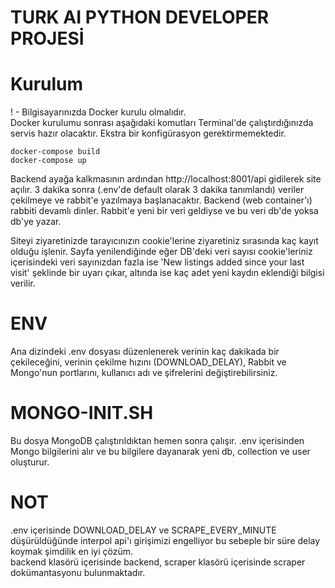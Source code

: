 # TURK AI PYTHON DEVELOPER PROJESİ

# Kurulum
! - Bilgisayarınızda Docker kurulu olmalıdır.
</br>
Docker kurulumu sonrası aşağıdaki komutları Terminal'de çalıştırdığınızda servis hazır olacaktır. Ekstra bir konfigürasyon gerektirmemektedir.
```
docker-compose build
docker-compose up
```
Backend ayağa kalkmasının ardından http://localhost:8001/api gidilerek site açılır. 3 dakika sonra (.env'de default olarak 3 dakika tanımlandı) veriler çekilmeye ve rabbit'e yazılmaya başlanacaktır. Backend (web container'ı) rabbiti devamlı dinler. Rabbit'e yeni bir veri geldiyse ve bu veri db'de yoksa db'ye yazar.

Siteyi ziyaretinizde tarayıcınızın cookie'lerine ziyaretiniz sırasında kaç kayıt olduğu işlenir. Sayfa yenilendiğinde eğer DB'deki veri sayısı cookie'leriniz içerisindeki veri sayınızdan fazla ise 'New listings added since your last visit' şeklinde bir uyarı çıkar, altında ise kaç adet yeni kaydın eklendiği bilgisi verilir.

# ENV
Ana dizindeki .env dosyası düzenlenerek verinin kaç dakikada bir çekileceğini, verinin çekilme hızını (DOWNLOAD_DELAY), Rabbit ve Mongo'nun portlarını, kullanıcı adı ve şifrelerini değiştirebilirsiniz.


# MONGO-INIT.SH
Bu dosya MongoDB çalıştırıldıktan hemen sonra çalışır. .env içerisinden Mongo bilgilerini alır  ve bu bilgilere dayanarak yeni db, collection ve user oluşturur.

# NOT
.env içerisinde DOWNLOAD_DELAY ve SCRAPE_EVERY_MINUTE düşürüldüğünde interpol api'ı girişimizi engelliyor bu sebeple bir süre delay koymak şimdilik en iyi çözüm.
</br>
backend klasörü içerisinde backend, scraper klasörü içerisinde scraper dokümantasyonu bulunmaktadır.
